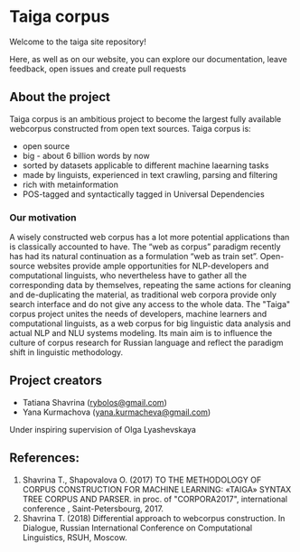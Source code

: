 # Taiga corpus
 Welcome to the taiga site repository!
 
 Here, as well as on our website, you can explore our documentation, leave feedback, open issues and create pull requests
 
 
 ## About the project
 
Taiga corpus is an ambitious project to become the largest fully available webcorpus constructed from open text sources. 
Taiga corpus is:
 - open source
 - big - about 6  billion words by now 
 - sorted by datasets applicable to different machine laearning tasks
 - made by linguists, experienced in text crawling, parsing and filtering
 - rich with metainformation
 - POS-tagged and syntactically tagged in Universal Dependencies


 ### Our motivation
 A wisely constructed web corpus has a lot more potential applications than is classically accounted to have. The “web as corpus” paradigm recently has had its natural continuation as a formulation “web as train set”. Open-source websites provide ample opportunities for NLP-developers and computational linguists, who nevertheless have to gather all the corresponding data by themselves, repeating the same actions for cleaning and de-duplicating the material, as traditional web corpora provide only search interface and do not give any access to the whole data. 
 The "Taiga" corpus project unites the needs of developers, machine learners and computational linguists, as a web corpus for big linguistic data analysis and actual NLP and NLU systems modeling. Its main aim is to influence the culture of corpus research for Russian language and reflect the paradigm shift in linguistic methodology. 

 ## Project creators
 - Tatiana Shavrina (rybolos@gmail.com)
 - Yana Kurmachova (yana.kurmacheva@gmail.com)
 
Under inspiring supervision of Olga Lyashevskaya 

## References:
1. Shavrina T., Shapovalova O. (2017) TO THE METHODOLOGY OF CORPUS CONSTRUCTION FOR MACHINE LEARNING: «TAIGA» SYNTAX TREE CORPUS AND PARSER. in proc. of "CORPORA2017", international conference , Saint-Petersbourg, 2017.
2. Shavrina T. (2018) Differential approach to webcorpus construction. In  Dialogue, Russian International Conference on Computational Linguistics, RSUH, Moscow.
 
